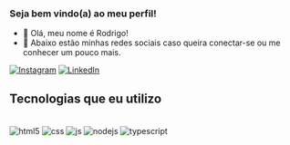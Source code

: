 ### Seja bem vindo(a) ao meu perfil!

- 👋 Olá, meu nome é Rodrigo!
- 👀 Abaixo estão minhas redes sociais caso queira conectar-se ou me conhecer um pouco mais.
  
[![Instagram](https://img.shields.io/badge/Instagram-E4405F?style=for-the-badge&logo=instagram&logoColor=white)](https://www.instagram.com/rodr.gocardoso)
[![LinkedIn](https://img.shields.io/badge/LinkedIn-0077B5?style=for-the-badge&logo=linkedin&logoColor=white)](https://www.linkedin.com/in/rodrigo-cardoso-0462a1217/)

## Tecnologias que eu utilizo
<div style="display: inline_block"><br/>
  <img align="center" alt="html5" src="https://img.shields.io/badge/HTML5-E34F26?style=for-the-badge&logo=html5&logoColor=white" />
  <img align="center" alt="css" src="https://img.shields.io/badge/CSS3-1572B6?style=for-the-badge&logo=css3&logoColor=white" />
  <img align="center" alt="js" src="https://img.shields.io/badge/JavaScript-F7DF1E?style=for-the-badge&logo=javascript&logoColor=black" />
  <img align="center" alt="nodejs" src="https://img.shields.io/badge/Node.js-43853D?style=for-the-badge&logo=node.js&logoColor=white" />
  <img align="center" alt="typescript" src="https://shields.io/badge/TypeScript-3178C6?style=for-the-badge&logo=TypeScript&logoColor=FFF" />
</div>
